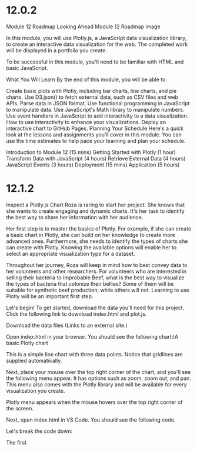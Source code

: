 # 12.0.2
Module 12 Roadmap
Looking Ahead
Module 12 Roadmap image

In this module, you will use Plotly.js, a JavaScript data visualization library, to create an interactive data visualization for the web. The completed work will be displayed in a portfolio you create.

To be successful in this module, you'll need to be familiar with HTML and basic JavaScript.

What You Will Learn
By the end of this module, you will be able to: 

Create basic plots with Plotly, including bar charts, line charts, and pie charts.
Use D3.json() to fetch external data, such as CSV files and web APIs.
Parse data in JSON format.
Use functional programming in JavaScript to manipulate data.
Use JavaScript's Math library to manipulate numbers.
Use event handlers in JavaScript to add interactivity to a data visualization.
How to use interactivity to enhance your visualizations.
Deploy an interactive chart to GitHub Pages.
Planning Your Schedule
Here's a quick look at the lessons and assignments you'll cover in this module. You can use the time estimates to help pace your learning and plan your schedule.

Introduction to Module 12 (15 mins)
Getting Started with Plotly (1 hour)
Transform Data with JavaScript (4 hours)
Retrieve External Data (4 hours)
JavaScript Events (3 hours)
Deployment (15 mins)
Application (5 hours)

# 12.1.2
Inspect a Plotly.js Chart
Roza is raring to start her project. She knows that she wants to create engaging and dynamic charts. It's her task to identify the best way to share her information with her audience.

Her first step is to master the basics of Plotly. For example, if she can create a basic chart in Plotly, she can build on her knowledge to create more advanced ones. Furthermore, she needs to identify the types of charts she can create with Plotly. Knowing the available options will enable her to select an appropriate visualization type for a dataset.

Throughout her journey, Roza will keep in mind how to best convey data to her volunteers and other researchers. For volunteers who are interested in selling their bacteria to Improbable Beef, what is the best way to visualize the types of bacteria that colonize their bellies? Some of them will be suitable for synthetic beef production, while others will not. Learning to use Plotly will be an important first step.

Let's begin!
To get started, download the data you'll need for this project. Click the following link to download index.html and plot.js.

Download the data files (Links to an external site.)

Open index.html in your browser. You should see the following chart:\A basic Plotly
chart

This is a simple line chart with three data points. Notice that gridlines are supplied automatically.

Next, place your mouse over the top right corner of the chart, and you'll see the following menu appear. It has options such as zoom, zoom out, and pan. This menu also comes with the Plotly library and will be available for every visualization you create.

Plotly menu appears when the mouse hovers over the top right corner of
the
screen.

Next, open index.html in VS Code. You should see the following code.

<!DOCTYPE html>
<html lang="en">
<head>
   <meta charset="UTF-8">
   <meta name="viewport" content="width=device-width, initial-scale=1.0">
   <meta http-equiv="X-UA-Compatible" content="ie=edge">
   <title>Basic Charts</title>
   <script src="https://cdn.plot.ly/plotly-latest.min.js"></script>
</head>
<body>
   <div id="plotArea"></div>
   <script src="plots.js"></script>
</body>
</html>
Let's break the code down:

The first <script> tag links to a file called plotly-latest.min.js, which is downloaded from an online host. This file contains the JavaScript code that makes up the Plotly library. Such a link is called a CDN.
CDN stands for Content Delivery Network. In short, a CDN provides links to downloadable resources, such as Plotly library code. An alternative to using CDNs is to download the file and use it locally, but using this particular CDN ensures that the most up-to-date version of Plotly is always delivered.
The <div> with the ID plotArea refers to the div in which the chart will be displayed. You can also give the div another id of your choice.
The second <script> tag refers to the file named plots.js, which contains the JavaScript code.
Open plots.js. You will see the following line of code.

Plotly.newPlot("plotArea", [{x: [1,2,3], y:[10,20,30]}]);
A chart was created with a single line of code! The Plotly.newPlot() method creates a new chart, as its name indicates. This method has two arguments:

The first argument in Plotly,newPlot() is "plotArea". Recall that this corresponds to the ID of the <div> tag in the HTML document.
The second argument is an array, as indicated by the square brackets. Inside the array is an object, as notated by the curly brackets, in which values of x and y are specified. The x and y values are contained inside arrays as well.


IMPORTANT
The formatting matters in Plotly! Make sure that your data is enclosed inside an outer array.



SKILL DRILL
Open VS Code and use Plotly to create a line chart of your own.

Play around with the div ID, the JavaScript file name, and the data array. Then verify the results by opening index.html with your browser. You should see a chart. If the chart doesn't render, try opening the developer/debugging console.

Make sure that you are comfortable with creating a line chart with Plotly before moving on.

© 2020 - 2021 Trilogy Education Services, a 2U, Inc. brand. All Righ